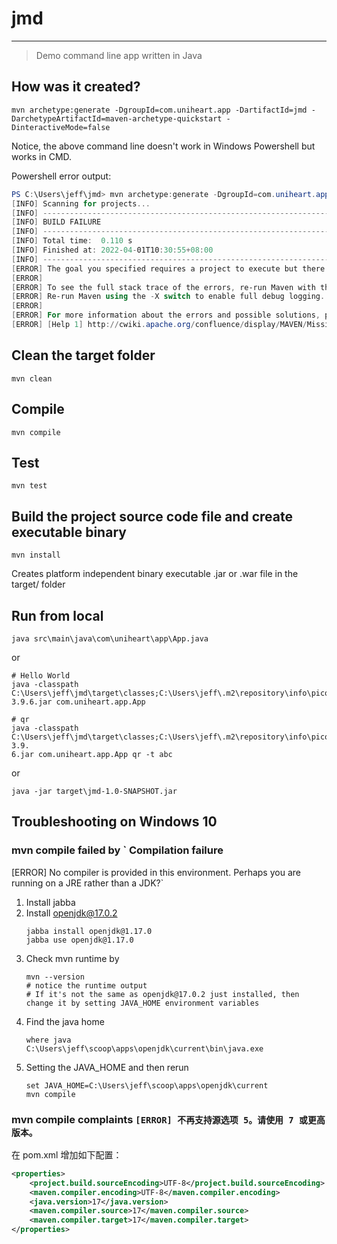 # jmd

---

> Demo command line app written in Java

## How was it created?

```shell
mvn archetype:generate -DgroupId=com.uniheart.app -DartifactId=jmd -DarchetypeArtifactId=maven-archetype-quickstart -DinteractiveMode=false
```

Notice, the above command line doesn't work in Windows Powershell but works in CMD.

Powershell error output:

```powershell
PS C:\Users\jeff\jmd> mvn archetype:generate -DgroupId=com.uniheart.app -DartifactId=jmd -DarchetypeArtifactId=maven-archetype-quickstart -DinteractiveMode=false
[INFO] Scanning for projects...
[INFO] ------------------------------------------------------------------------
[INFO] BUILD FAILURE
[INFO] ------------------------------------------------------------------------
[INFO] Total time:  0.110 s
[INFO] Finished at: 2022-04-01T10:30:55+08:00
[INFO] ------------------------------------------------------------------------
[ERROR] The goal you specified requires a project to execute but there is no POM in this directory (C:\Users\jeff\jmd). Please verify you invoked Maven from the correct directory. -> [Help 1]
[ERROR]
[ERROR] To see the full stack trace of the errors, re-run Maven with the -e switch.
[ERROR] Re-run Maven using the -X switch to enable full debug logging.
[ERROR]
[ERROR] For more information about the errors and possible solutions, please read the following articles:
[ERROR] [Help 1] http://cwiki.apache.org/confluence/display/MAVEN/MissingProjectException
```

## Clean the target folder

```shell
mvn clean
```

## Compile

```shell
mvn compile
```

## Test

```shell
mvn test
```

## Build the project source code file and create executable binary
```shell
mvn install
```
Creates platform independent binary executable .jar or .war file in the target/ folder

## Run from local
```shell
java src\main\java\com\uniheart\app\App.java
```

or 
```shell
# Hello World
java -classpath C:\Users\jeff\jmd\target\classes;C:\Users\jeff\.m2\repository\info\picocli\picocli\3.9.6\picocli-3.9.6.jar com.uniheart.app.App

# qr
java -classpath C:\Users\jeff\jmd\target\classes;C:\Users\jeff\.m2\repository\info\picocli\picocli\3.9.6\picocli-3.9.
6.jar com.uniheart.app.App qr -t abc
```

or
```shell
java -jar target\jmd-1.0-SNAPSHOT.jar
```

## Troubleshooting on Windows 10

### mvn compile failed by ` Compilation failure

[ERROR] No compiler is provided in this environment. Perhaps you are running on a JRE rather than a JDK?`

1. Install jabba
2. Install openjdk@17.0.2
    ```shell
    jabba install openjdk@1.17.0
    jabba use openjdk@1.17.0
    ```
3. Check mvn runtime by
   ```shell
   mvn --version
   # notice the runtime output 
   # If it's not the same as openjdk@17.0.2 just installed, then change it by setting JAVA_HOME environment variables 
   ```
4. Find the java home
    ```shell
    where java
    C:\Users\jeff\scoop\apps\openjdk\current\bin\java.exe
    ```
5. Setting the JAVA_HOME and then rerun
    ```shell
    set JAVA_HOME=C:\Users\jeff\scoop\apps\openjdk\current
    mvn compile
    ```

### mvn compile complaints `[ERROR] 不再支持源选项 5。请使用 7 或更高版本。`

在 pom.xml 增加如下配置：

```xml
<properties>
    <project.build.sourceEncoding>UTF-8</project.build.sourceEncoding>
    <maven.compiler.encoding>UTF-8</maven.compiler.encoding>
    <java.version>17</java.version>
    <maven.compiler.source>17</maven.compiler.source>
    <maven.compiler.target>17</maven.compiler.target>
</properties>
```